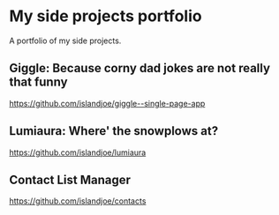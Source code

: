 
# My side projects portfolio
A portfolio of my side projects.

## Giggle: Because corny dad jokes are not really that funny

https://github.com/islandjoe/giggle--single-page-app

## Lumiaura: Where' the snowplows at?

https://github.com/islandjoe/lumiaura

## Contact List Manager

https://github.com/islandjoe/contacts
